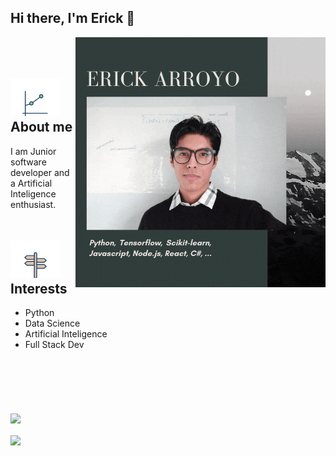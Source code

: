 ## Hi there, I'm Erick 👋
<div>
    <img align="right" src="./Github-Profile-Me.gif"/>
    <br>
    <h2>
        <img src="./animat-linechart-color.gif" height="80px" style="object-position: 0 20px;"/>
        About me
    </h2>
    <p>I am Junior software developer and a Artificial Inteligence enthusiast.</p>
    <h2>
        <img src="./animat-sign-post-color.gif" height="80px" style="object-position: 0 20px;"/>
        Interests
    </h2>
    <ul>
        <li>Python</li>
        <li>Data Science</li>
        <li>Artificial Inteligence</li>
        <li>Full Stack Dev</li>
    </ul>
</div>
<a href="https://github.com/anuraghazra/github-readme-stats">
<br><br><br><br><br>
<img align="center" src="https://github-readme-stats.vercel.app/api?username=erick-incs&show_icons=true&theme=tokyonight" />
</a>
<br><br>
<a href="https://github.com/anuraghazra/convoychat">
  <img align="center" src="https://github-readme-stats.vercel.app/api/top-langs/?username=erick-incs&layout=compact&langs_count=6&theme=tokyonight" />
</a>


<!--
**Erick-INCS/Erick-INCS** is a ✨ _special_ ✨ repository because its `README.md` (this file) appears on your GitHub profile.

Here are some ideas to get you started:

- 🔭 I’m currently working on ...
- 🌱 I’m currently learning ...
- 👯 I’m looking to collaborate on ...
- 🤔 I’m looking for help with ...
- 💬 Ask me about ...
- 📫 How to reach me: ...
- 😄 Pronouns: ...
- ⚡ Fun fact: ...
-->
